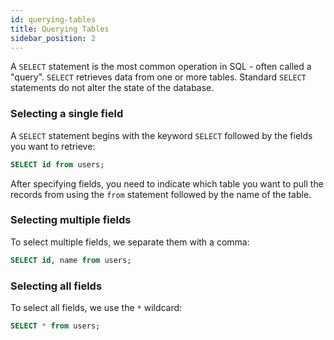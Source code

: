 ```yaml
---
id: querying-tables
title: Querying Tables
sidebar_position: 2
---
```


A `SELECT` statement is the most common operation in SQL - often called a "query". `SELECT` retrieves data from one or more tables. Standard `SELECT` statements do not alter the state of the database.

### Selecting a single field

A `SELECT` statement begins with the keyword `SELECT` followed by the fields you want to retrieve:

```sql
SELECT id from users;
```

After specifying fields, you need to indicate which table you want to pull the records from using the `from` statement followed by the name of the table.

### Selecting multiple fields

To select multiple fields, we separate them with a comma:

```sql
SELECT id, name from users;
```

### Selecting all fields

To select all fields, we use the `*` wildcard:

```sql
SELECT * from users;
```
